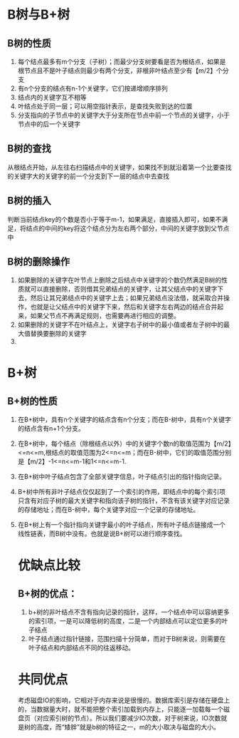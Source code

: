 # B树与B+树

## B树的性质

1. 每个结点最多有m个分支（子树）；而最少分支树要看是否为根结点，如果是根节点且不是叶子结点则最少有两个分支，非根非叶结点至少有【m/2】个分支
2. 有n个分支的结点有n-1个关键字，它们按递增顺序排列
3. 结点内的关键字互不相等
4. 叶结点处于同一层；可以用空指针表示，是查找失败到达的位置
5. 分支指向的子节点中的关键字大于分支所在节点中前一个节点的关键字，小于节点中的后一个关键字

## B树的查找

从根结点开始，从左往右扫描结点中的关键字，如果找不到就沿着第一个比要查找的关键字大的关键字的前一个分支到下一层的结点中去查找

## B树的插入

判断当前结点key的个数是否小于等于m-1，如果满足，直接插入即可，如果不满足，将结点的中间的key将这个结点分为左右两个部分，中间的关键字放到父节点中

## B树的删除操作

1. 如果删除的关键字在叶节点上删除之后结点中关键字的个数仍然满足B树的性质就可以直接删除，否则借其兄弟结点的关键字，让其父结点中的关键字下去，然后让其兄弟结点中的关键字上去；如果兄弟结点没法借，就采取合并操作，也就是让父结点中的关键字下来，然后和关键字左右两边的结点合并起来，如果父节点不再满足规则，也需要再进行相应的调整。
2. 如果删除的关键字不在叶结点上，关键字右子树中的最小值或者左子树中的最大值替换要删除的关键字
3. 

# B+树

## B+树的性质

1. 在B+树中，具有n个关键字的结点含有n个分支；而在B-树中，具有n个关键字的结点含有n+1个分支。

2. 在B+树中，每个结点（除根结点以外）中的关键字个数n的取值范围为【m/2】<=n<=m,根结点的取值范围为2<=n<=m；而在B-树中，它们的取值范围分别是【m/2】-1<=n<=m-1和1<=n<=m-1.

3. 在B+树中叶子结点包含了全部关键字信息，叶子结点引出的指针指向记录。

4. B+树中所有非叶子结点仅仅起到了一个索引的作用，即结点中的每个索引项只含有对应子树的最大关键字和指向该子树的指针，不含有该关键字对应记录的存储地址；而在B-树中，每个关键字对应一个记录的存储地址。

5. 在B+树上有一个指针指向关键字最小的叶子结点，所有叶子结点链接成一个线性链表，而B树中没有。也就是说B+树可以进行顺序查找。

   # 优缺点比较

   ## B+树的优点：

   1. b+树的非叶结点不含有指向记录的指针，这样，一个结点中可以容纳更多的索引项，一是可以降低树的高度，二是一个内部结点可以定位更多的叶子结点
   2. 叶子结点通过指针链接，范围扫描十分简单，而对于B树来说，则需要在叶子结点和内部结点不同的往返移动。

   # 共同优点

   考虑磁盘IO的影响，它相对于内存来说是很慢的。数据库索引是存储在硬盘上的，当数据量大时，就不能把整个索引加载到内存上，只能逐一加载每一个磁盘页（对应索引树的节点）。所以我们要减少IO次数，对于树来说，IO次数就是树的高度，而“矮胖”就是b树的特征之一，m的大小取决与磁盘的大小。

